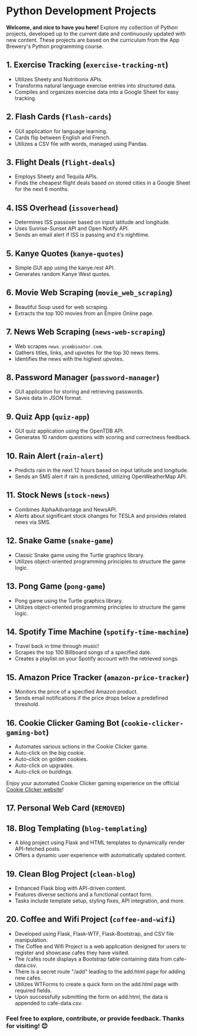 # Python Development Projects

**Welcome, and nice to have you here!**
Explore my collection of Python projects, developed up to the current date and continuously updated with new content. These projects are based on the curriculum from the App Brewery's Python programming course.

## 1. Exercise Tracking (`exercise-tracking-nt`)

- Utilizes Sheety and Nutritionix APIs.
- Transforms natural language exercise entries into structured data.
- Compiles and organizes exercise data into a Google Sheet for easy tracking.

## 2. Flash Cards (`flash-cards`)

- GUI application for language learning.
- Cards flip between English and French.
- Utilizes a CSV file with words, managed using Pandas.

## 3. Flight Deals (`flight-deals`)

- Employs Sheety and Tequila APIs.
- Finds the cheapest flight deals based on stored cities in a Google Sheet for the next 6 months.

## 4. ISS Overhead (`issoverhead`)

- Determines ISS passover based on input latitude and longitude.
- Uses Sunrise-Sunset API and Open Notify API.
- Sends an email alert if ISS is passing and it's nighttime.

## 5. Kanye Quotes (`kanye-quotes`)

- Simple GUI app using the kanye.rest API.
- Generates random Kanye West quotes.

## 6. Movie Web Scraping (`movie_web_scraping`)

- Beautiful Soup used for web scraping.
- Extracts the top 100 movies from an Empire Online page.

## 7. News Web Scraping (`news-web-scraping`)

- Web scrapes `news.ycombinator.com`.
- Gathers titles, links, and upvotes for the top 30 news items.
- Identifies the news with the highest upvotes.

## 8. Password Manager (`password-manager`)

- GUI application for storing and retrieving passwords.
- Saves data in JSON format.

## 9. Quiz App (`quiz-app`)

- GUI quiz application using the OpenTDB API.
- Generates 10 random questions with scoring and correctness feedback.

## 10. Rain Alert (`rain-alert`)

- Predicts rain in the next 12 hours based on input latitude and longitude.
- Sends an SMS alert if rain is predicted, utilizing OpenWeatherMap API.

## 11. Stock News (`stock-news`)

- Combines AlphaAdvantage and NewsAPI.
- Alerts about significant stock changes for TESLA and provides related news via SMS.

## 12. Snake Game (`snake-game`)

- Classic Snake game using the Turtle graphics library.
- Utilizes object-oriented programming principles to structure the game logic.

## 13. Pong Game (`pong-game`)

- Pong game using the Turtle graphics library.
- Utilizes object-oriented programming principles to structure the game logic.

## 14. Spotify Time Machine (`spotify-time-machine`)

- Travel back in time through music!
- Scrapes the top 100 Billboard songs of a specified date.
- Creates a playlist on your Spotify account with the retrieved songs.

## 15. Amazon Price Tracker (`amazon-price-tracker`)

- Monitors the price of a specified Amazon product.
- Sends email notifications if the price drops below a predefined threshold.

## 16. Cookie Clicker Gaming Bot (`cookie-clicker-gaming-bot`)

- Automates various actions in the Cookie Clicker game.
- Auto-click on the big cookie.
- Auto-click on golden cookies.
- Auto-click on upgrades.
- Auto-click on buildings.

Enjoy your automated Cookie Clicker gaming experience on the official [Cookie Clicker website](https://orteil.dashnet.org/cookieclicker/)!

## 17. Personal Web Card (`REMOVED`)

## 18. Blog Templating (`blog-templating`)

- A blog project using Flask and HTML templates to dynamically render API-fetched posts.
- Offers a dynamic user experience with automatically updated content.

## 19. Clean Blog Project (`clean-blog`)

- Enhanced Flask blog with API-driven content.
- Features diverse sections and a functional contact form.
- Tasks include template setup, styling fixes, API integration, and more.

## 20. Coffee and Wifi Project (`coffee-and-wifi`)

- Developed using Flask, Flask-WTF, Flask-Bootstrap, and CSV file manipulation.
- The Coffee and Wifi Project is a web application designed for users to register and showcase cafes they have visited.
- The /cafes route displays a Bootstrap table containing data from cafe-data.csv.
- There is a secret route "/add" leading to the add.html page for adding new cafes.
- Utilizes WTForms to create a quick form on the add.html page with required fields.
- Upon successfully submitting the form on add.html, the data is appended to cafe-data.csv.

### Feel free to explore, contribute, or provide feedback. Thanks for visiting! 😊
